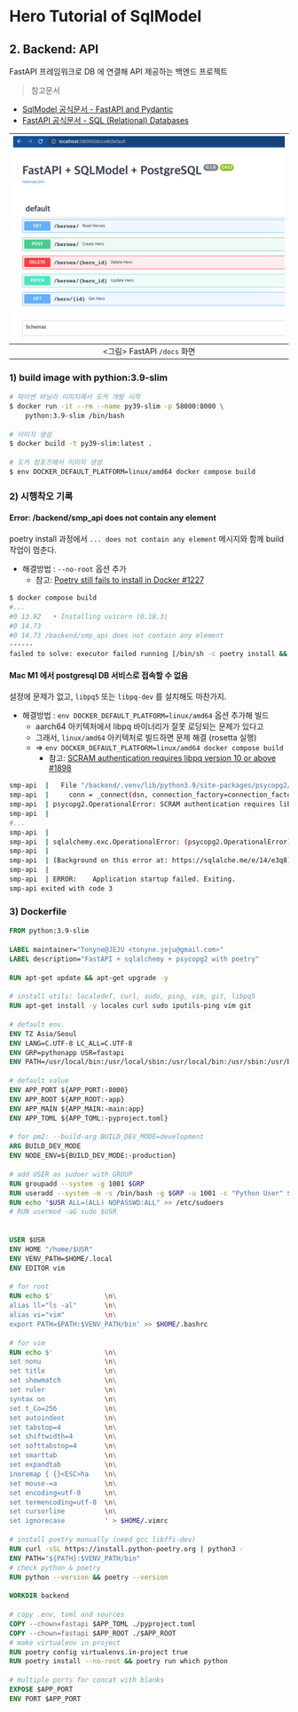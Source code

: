 # Hero Tutorial of SqlModel

## 2. Backend: API

FastAPI 프레임워크로 DB 에 연결해 API 제공하는 백엔드 프로젝트

> 참고문서

- [SqlModel 공식문서 - FastAPI and Pydantic](https://sqlmodel.tiangolo.com/tutorial/fastapi/)
- [FastAPI 공식문서 - SQL (Relational) Databases](https://fastapi.tiangolo.com/tutorial/sql-databases/)

| <img alt="fastapi docs screen" src="https://github.com/maxmin93/fastapi-sqlmodel-heroes/blob/main/assets/img/12-fastapi-sqlmodel-pg14-docs-crunch.png?raw=true" style="width:580px;"/> |
| :----: |
| &lt;그림&gt; FastAPI `/docs` 화면 |

### 1) build image with pythion:3.9-slim

```bash
# 파이썬 바닐라 이미지에서 도커 개발 시작
$ docker run -it --rm --name py39-slim -p 58000:8000 \
    python:3.9-slim /bin/bash

# 이미지 생성
$ docker build -t py39-slim:latest .

# 도커 컴포즈에서 이미지 생성
$ env DOCKER_DEFAULT_PLATFORM=linux/amd64 docker compose build
```

### 2) 시행착오 기록

#### Error: /backend/smp_api does not contain any element

poetry install 과정에서 `... does not contain any element` 메시지와 함께 build 작업이 멈춘다. 

- 해결방법 : `--no-root` 옵션 추가
  - 참고: [Poetry still fails to install in Docker #1227](https://github.com/python-poetry/poetry/issues/1227)

```bash
$ docker compose build
#...
#0 13.92   • Installing uvicorn (0.18.3)
#0 14.73
#0 14.73 /backend/smp_api does not contain any element
------
failed to solve: executor failed running [/bin/sh -c poetry install && poetry run which python]: exit code: 1
```

#### Mac M1 에서 postgresql DB 서비스로 접속할 수 없음

설정에 문제가 없고, `libpq5` 또는 `libpq-dev` 를 설치해도 마찬가지.

- 해결방법 : `env DOCKER_DEFAULT_PLATFORM=linux/amd64` 옵션 추가해 빌드
  + aarch64 아키텍처에서 libpq 바이너리가 잘못 로딩되는 문제가 있다고
  + 그래서, `linux/amd64` 아키텍처로 빌드하면 문제 해결 (rosetta 실행)
  + => `env DOCKER_DEFAULT_PLATFORM=linux/amd64 docker compose build`
    + 참고: [SCRAM authentication requires libpq version 10 or above #1898](https://github.com/MobSF/Mobile-Security-Framework-MobSF/issues/1898#issuecomment-1040555210)

```bash
smp-api  |   File "/backend/.venv/lib/python3.9/site-packages/psycopg2/__init__.py", line 122, in connect
smp-api  |     conn = _connect(dsn, connection_factory=connection_factory, **kwasync)
smp-api  | psycopg2.OperationalError: SCRAM authentication requires libpq version 10 or above
smp-api  |
#...
smp-api  |
smp-api  | sqlalchemy.exc.OperationalError: (psycopg2.OperationalError) SCRAM authentication requires libpq version 10 or above
smp-api  |
smp-api  | (Background on this error at: https://sqlalche.me/e/14/e3q8)
smp-api  |
smp-api  | ERROR:    Application startup failed. Exiting.
smp-api exited with code 3
```



### 3) Dockerfile

```dockerfile
FROM python:3.9-slim

LABEL maintainer="Tonyne@JEJU <tonyne.jeju@gmail.com>"
LABEL description="FastAPI + sqlalchemy + psycopg2 with poetry"

RUN apt-get update && apt-get upgrade -y

# install utils: localedef, curl, sudo, ping, vim, git, libpq5
RUN apt-get install -y locales curl sudo iputils-ping vim git

# default env.
ENV TZ Asia/Seoul
ENV LANG=C.UTF-8 LC_ALL=C.UTF-8
ENV GRP=pythonapp USR=fastapi
ENV PATH=/usr/local/bin:/usr/local/sbin:/usr/local/bin:/usr/sbin:/usr/bin:/sbin:/bin

# default value
ENV APP_PORT ${APP_PORT:-8000}
ENV APP_ROOT ${APP_ROOT:-app}
ENV APP_MAIN ${APP_MAIN:-main:app}
ENV APP_TOML ${APP_TOML:-pyproject.toml}

# for pm2: --build-arg BUILD_DEV_MODE=development
ARG BUILD_DEV_MODE
ENV NODE_ENV=${BUILD_DEV_MODE:-production}

# add USER as sudoer with GROUP
RUN groupadd --system -g 1001 $GRP
RUN useradd --system -m -s /bin/bash -g $GRP -u 1001 -c "Python User" $USR
RUN echo "$USR ALL=(ALL) NOPASSWD:ALL" >> /etc/sudoers
# RUN usermod -aG sudo $USR


USER $USR
ENV HOME "/home/$USR"
ENV VENV_PATH=$HOME/.local
ENV EDITOR vim

# for root
RUN echo $'             \n\
alias ll="ls -al"       \n\
alias vi="vim"          \n\
export PATH=$PATH:$VENV_PATH/bin' >> $HOME/.bashrc

# for vim
RUN echo $'             \n\
set nonu                \n\
set title               \n\
set showmatch           \n\
set ruler               \n\
syntax on               \n\
set t_Co=256            \n\
set autoindent          \n\
set tabstop=4           \n\
set shiftwidth=4        \n\
set softtabstop=4       \n\
set smarttab            \n\
set expandtab           \n\
inoremap { {}<ESC>ha    \n\
set mouse-=a            \n\
set encoding=utf-8      \n\
set termencoding=utf-8  \n\
set cursorline          \n\
set ignorecase          ' > $HOME/.vimrc

# install poetry manually (need gcc libffi-dev)
RUN curl -sSL https://install.python-poetry.org | python3 -
ENV PATH="${PATH}:$VENV_PATH/bin"
# check python & poetry
RUN python --version && poetry --version

WORKDIR backend

# copy .env, toml and sources
COPY --chown=fastapi $APP_TOML ./pyproject.toml
COPY --chown=fastapi $APP_ROOT ./$APP_ROOT
# make virtualenv in project
RUN poetry config virtualenvs.in-project true
RUN poetry install --no-root && poetry run which python

# multiple ports for concat with blanks
EXPOSE $APP_PORT
ENV PORT $APP_PORT
```


